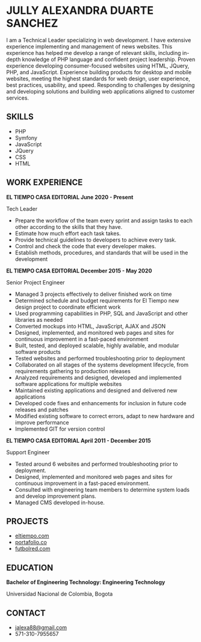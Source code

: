 # JULLY ALEXANDRA DUARTE SANCHEZ

I am a Technical Leader specializing in web development. I have extensive experience implementing and management of news websites. This experience has helped me develop a range of relevant skills, including in-depth knowledge of PHP language and confident project leadership. Proven experience developing consumer-focused websites using HTML, JQuery, PHP, and JavaScript. Experience building products for desktop and mobile websites, meeting the highest standards for web design, user experience, best practices, usability, and speed. Responding to challenges by designing and developing solutions and building web applications aligned to customer services.

## SKILLS

  <div class="colorlib-narrow-content">
      <ul id="skills">
        <li>PHP</li>
        <li>Symfony</li>
        <li>JavaScript</li>
        <li>JQuery</li>
        <li>CSS</li>
        <li>HTML</li>
      </ul>
  </div>

## WORK EXPERIENCE

**EL TIEMPO CASA EDITORIAL June 2020 - Present**
<p>Tech Leader</p>
<ul>
  <li>Prepare the workflow of the team every sprint and assign tasks to each other according to the skills that they have.</li>
  <li>Estimate how much effort each task takes.</li>
  <li>Provide technical guidelines to developers to achieve every task.</li>
  <li>Control and check the code that every developer makes.</li>
  <li>Establish methods, procedures, and standards that will be used in the development</li> 
</ul>  

**EL TIEMPO CASA EDITORIAL December 2015 - May 2020**
<p>Senior Project Engineer </p>
<ul>
  <li>Managed 3 projects effectively to deliver finished work on time</li>
<li>Determined schedule and budget requirements for El Tiempo new design project to coordinate efficient work</li>
<li>Used programming capabilities in PHP, SQL and JavaScript and other libraries as needed</li>
<li>Converted mockups into HTML, JavaScript, AJAX and JSON</li>
<li>Designed, implemented, and monitored web pages and sites for continuous improvement in a fast-paced environment</li>
<li>Built, tested, and deployed scalable, highly available, and modular software products</li>
<li>Tested websites and performed troubleshooting prior to deployment</li>
<li>Collaborated on all stages of the systems development lifecycle, from requirements gathering to production releases</li>
<li>Analyzed requirements and designed, developed and implemented software applications for multiple websites</li>
<li>Maintained existing applications and designed and delivered new applications</li>
<li>Developed code fixes and enhancements for inclusion in future code releases and patches</li>
<li>Modified existing software to correct errors, adapt to new hardware and improve performance</li>
<li>Implemented GIT for version control</li>

</ul>  

**EL TIEMPO CASA EDITORIAL April 2011 - December 2015**
<p>Support Engineer </p>
<ul>
<li>Tested around 6 websites and performed troubleshooting prior to deployment.</li>
<li>Designed, implemented and monitored web pages and sites for continuous improvement in a fast-paced environment.</li>
<li>Consulted with engineering team members to determine system loads and develop improvement plans.</li>
<li>Managed CMS developed in-house.</li>

</ul>  

## PROJECTS
- [eltiempo.com](https://eltiempo.com)
- [portafolio.co](https://portafolio.co)
- [futbolred.com](https://futbolred.com)

## EDUCATION
**Bachelor of Engineering Technology: Engineering Technology**
<p>Universidad Nacional de Colombia, Bogota</p>

## CONTACT

- jalexa88@gmail.com
- 571-310-7955657
